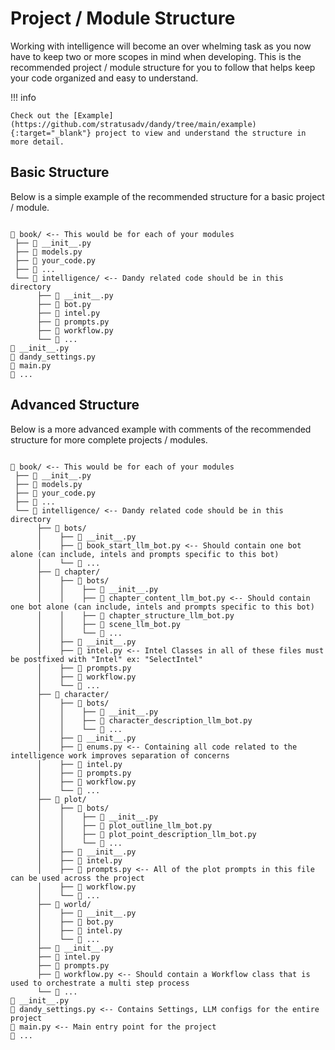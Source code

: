 # Project / Module Structure

Working with intelligence will become an over whelming task as you now have to keep two or more scopes in mind when developing.
This is the recommended project / module structure for you to follow that helps keep your code organized and easy to understand.

!!! info

    Check out the [Example](https://github.com/stratusadv/dandy/tree/main/example){:target="_blank"} project to view and understand the structure in more detail.


## Basic Structure

Below is a simple example of the recommended structure for a basic project / module.

``` title="Basic Project / Module Structure" 

📁 book/ <-- This would be for each of your modules
 ├── 📄 __init__.py
 ├── 📄 models.py
 ├── 📄 your_code.py
 ├── 📄 ...
 └── 📁 intelligence/ <-- Dandy related code should be in this directory
      ├── 📄 __init__.py
      ├── 📄 bot.py
      ├── 📄 intel.py
      ├── 📄 prompts.py
      ├── 📄 workflow.py 
      └── 📄 ...
📄 __init__.py
📄 dandy_settings.py
📄 main.py
📄 ...

```

## Advanced Structure

Below is a more advanced example with comments of the recommended structure for more complete projects / modules.


``` title="Advanced Project / Module Structure" 

📁 book/ <-- This would be for each of your modules
 ├── 📄 __init__.py
 ├── 📄 models.py
 ├── 📄 your_code.py
 ├── 📄 ...
 └── 📁 intelligence/ <-- Dandy related code should be in this directory
      ├── 📁 bots/
      │    ├── 📄 __init__.py
      │    ├── 📄 book_start_llm_bot.py <-- Should contain one bot alone (can include, intels and prompts specific to this bot)
      │    └── 📄 ...
      ├── 📁 chapter/
      │    ├── 📁 bots/
      │    │    ├── 📄 __init__.py
      │    │    ├── 📄 chapter_content_llm_bot.py <-- Should contain one bot alone (can include, intels and prompts specific to this bot)
      │    │    ├── 📄 chapter_structure_llm_bot.py
      │    │    ├── 📄 scene_llm_bot.py
      │    │    └── 📄 ...
      │    ├── 📄 __init__.py
      │    ├── 📄 intel.py <-- Intel Classes in all of these files must be postfixed with "Intel" ex: "SelectIntel"
      │    ├── 📄 prompts.py
      │    ├── 📄 workflow.py
      │    └── 📄 ...
      ├── 📁 character/
      │    ├── 📁 bots/
      │    │    ├── 📄 __init__.py
      │    │    ├── 📄 character_description_llm_bot.py
      │    │    └── 📄 ...
      │    ├── 📄 __init__.py
      │    ├── 📄 enums.py <-- Containing all code related to the intelligence work improves separation of concerns
      │    ├── 📄 intel.py
      │    ├── 📄 prompts.py
      │    ├── 📄 workflow.py
      │    └── 📄 ...
      ├── 📁 plot/
      │    ├── 📁 bots/
      │    │    ├── 📄 __init__.py
      │    │    ├── 📄 plot_outline_llm_bot.py
      │    │    ├── 📄 plot_point_description_llm_bot.py
      │    │    └── 📄 ...
      │    ├── 📄 __init__.py
      │    ├── 📄 intel.py
      │    ├── 📄 prompts.py <-- All of the plot prompts in this file can be used across the project
      │    ├── 📄 workflow.py
      │    └── 📄 ...
      ├── 📁 world/
      │    ├── 📄 __init__.py
      │    ├── 📄 bot.py
      │    ├── 📄 intel.py
      │    └── 📄 ...
      ├── 📄 __init__.py
      ├── 📄 intel.py
      ├── 📄 prompts.py
      ├── 📄 workflow.py <-- Should contain a Workflow class that is used to orchestrate a multi step process
      └── 📄 ...
📄 __init__.py
📄 dandy_settings.py <-- Contains Settings, LLM configs for the entire project
📄 main.py <-- Main entry point for the project
📄 ...

```
